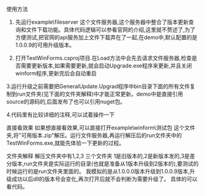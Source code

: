 使用方法
1. 先运行example\fileserver 这个文件服务器,这个服务器中整合了版本更新查询和文件下载功能。具体代码逻辑可以参看官网的介绍,这里就不赘述了,为了方便测试,把官网的api服务加上文件下载弄在了一起,在demo中,默认配置的是1.0.0.9的可用升级版本。

2. 打开TestWinForms.csproj项目.在Load方法中会先去请求文件服务器,检查是否需要更新版本,如果需要更新,就会启动Upgrade.exe程序来更新,并且关闭winform程序,更新完后会自动重启

3.运行升级之前需要把GeneralUpdate.Upgrad程序中bin目录下面的所有文件复制到run文件夹(见下面的文件夹解释)中才能正常更新。demo中是直接引用source的源码的,后面发布了也可以引用nuget包。

4.代码里有比较详细的注释,可以试着操作一下


直接看效果
如果想直接看效果,可以直接打开example\winform\测试包 这个文件夹,将"可用版本.zip"解压。运行文件服务器,再运行解压后的run文件夹中的TestWinForms.exe,就能先体验一下更新的过程。

文件夹解释
解压文件夹中有1,2,3 三个文件夹  1是旧版本的,2是新版本发的,3是差分版本,run文件夹是实际运行的目录(也就是准备从1版本升级到2版本的),要测试的时候运行的是run文件夹里面的。
我模拟的是从1.0.0.0版本升级到1.0.0.9版本,升级成功以后dll的版本号会变化,再次打开后就不会判断为需要升级了。
具体的可以看代码。

